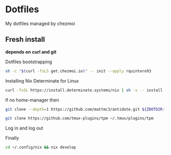 # Dotfiles
My dotfiles managed by chezmoi

## Fresh install
**depends on curl and git**

Dotfiles bootstrapping
```bash
sh -c "$(curl -fsLS get.chezmoi.io)" -- init --apply rquintero93
```

Installing Nix Determinate for Linux
```bash
curl -fsSL https://install.determinate.systems/nix | sh -s -- install --determinate
```

If no home-manager then
```bash
git clone --depth=1 https://github.com/mattmc3/antidote.git ${ZDOTDIR:-~}/.antidote

git clone https://github.com/tmux-plugins/tpm ~/.tmux/plugins/tpm
```

Log in and log out

Finally
```bash
cd ~/.config/nix && nix develop
```
